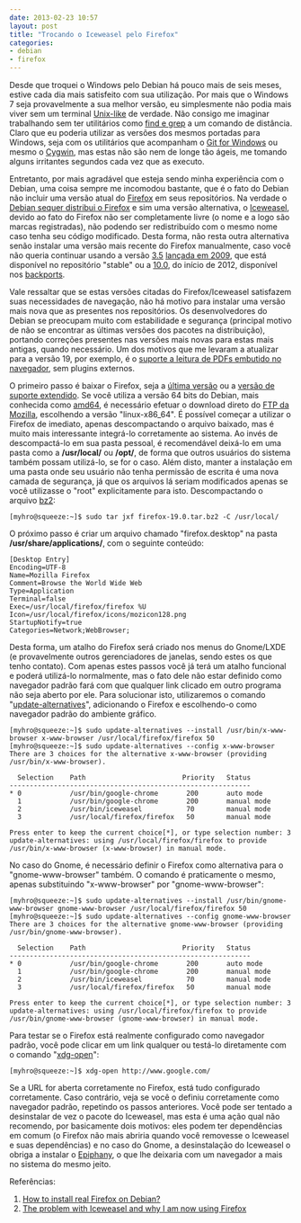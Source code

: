 ```yaml
---
date: 2013-02-23 10:57
layout: post
title: "Trocando o Iceweasel pelo Firefox"
categories: 
- debian
- firefox
---
```


Desde que troquei o Windows pelo Debian há pouco mais de seis meses, estive cada dia mais satisfeito com sua utilização. Por mais que o Windows 7 seja provavelmente a sua melhor versão, eu simplesmente não podia mais viver sem um terminal [Unix-like](https://en.wikipedia.org/wiki/Unix-like) de verdade. Não consigo me imaginar trabalhando sem ter utilitários como [find e grep](http://blog.sanctum.geek.nz/unix-as-ide-files/) a um comando de distância. Claro que eu poderia utilizar as versões dos mesmos portadas para Windows, seja com os utilitários que acompanham o [Git for Windows](http://msysgit.github.com/) ou mesmo o [Cygwin](http://www.cygwin.com/), mas estas não são nem de longe tão ágeis, me tomando alguns irritantes segundos cada vez que as executo.

Entretanto, por mais agradável que esteja sendo minha experiência com o Debian, uma coisa sempre me incomodou bastante, que é o fato do Debian não incluir uma versão atual do [Firefox](https://www.mozilla.org/en-US/firefox/new/) em seus repositórios. Na verdade o [Debian sequer distribui o Firefox](https://en.wikipedia.org/wiki/Mozilla_Corporation_software_rebranded_by_the_Debian_project) e sim uma versão alternativa, o [Iceweasel](http://www.geticeweasel.org/), devido ao fato do Firefox não ser completamente livre (o nome e a logo são marcas registradas), não podendo ser redistribuído com o mesmo nome caso tenha seu código modificado. Desta forma, não resta outra alternativa senão instalar uma versão mais recente do Firefox manualmente, caso você não queria continuar usando a versão [3.5](http://packages.debian.org/squeeze/iceweasel) [lançada em 2009](https://blog.mozilla.org/blog/2009/06/30/firefox-35-available-now/), que está disponível no repositório "stable" ou a [10.0](http://packages.debian.org/squeeze-backports/iceweasel), do início de 2012, disponível nos [backports](http://backports-master.debian.org/).

Vale ressaltar que se estas versões citadas do Firefox/Iceweasel satisfazem suas necessidades de navegação, não há motivo para instalar uma versão mais nova que as presentes nos repositórios. Os desenvolvedores do Debian se preocupam muito com estabilidade e segurança (principal motivo de não se encontrar as últimas versões dos pacotes na distribuição), portando correções presentes nas versões mais novas para estas mais antigas, quando necessário. Um dos motivos que me levaram a atualizar para a versão 19, por exemplo, é o [suporte a leitura de PDFs embutido no navegador](http://www.h-online.com/open/news/item/Firefox-19-brings-PDF-viewer-and-4-critical-security-fixes-1806437.html), sem plugins externos.

O primeiro passo é baixar o Firefox, seja a [última versão](http://www.mozilla.org/en-US/firefox/all/) ou a [versão de suporte extendido](http://www.mozilla.org/en-US/firefox/organizations/all.html). Se você utiliza a versão 64 bits do Debian, mais conhecida como [amd64](http://www.debian.org/ports/amd64/), é necessário efetuar o download direto do [FTP da Mozilla](https://ftp.mozilla.org/pub/mozilla.org/firefox/releases/), escolhendo a versão "linux-x86\_64". É possível começar a utilizar o Firefox de imediato, apenas descompactando o arquivo baixado, mas é muito mais interessante integrá-lo corretamente ao sistema. Ao invés de descompactá-lo em sua pasta pessoal, é recomendável deixá-lo em uma pasta como a **/usr/local/** ou **/opt/**, de forma que outros usuários do sistema também possam utilizá-lo, se for o caso. Além disto, manter a instalação em uma pasta onde seu usuário não tenha permissão de escrita é uma nova camada de segurança, já que os arquivos lá seriam modificados apenas se você utilizasse o "root" explicitamente para isto. Descompactando o arquivo [bz2](https://en.wikipedia.org/wiki/Bzip2):

    [myhro@squeeze:~]$ sudo tar jxf firefox-19.0.tar.bz2 -C /usr/local/

O próximo passo é criar um arquivo chamado "firefox.desktop" na pasta **/usr/share/applications/**, com o seguinte conteúdo:

```
[Desktop Entry]
Encoding=UTF-8
Name=Mozilla Firefox
Comment=Browse the World Wide Web
Type=Application
Terminal=false
Exec=/usr/local/firefox/firefox %U
Icon=/usr/local/firefox/icons/mozicon128.png
StartupNotify=true
Categories=Network;WebBrowser;
```

Desta forma, um atalho do Firefox será criado nos menus do Gnome/LXDE (e provavelmente outros gerenciadores de janelas, sendo estes os que tenho contato). Com apenas estes passos você já terá um atalho funcional e poderá utilizá-lo normalmente, mas o fato dele não estar definido como navegador padrão fará com que qualquer link clicado em outro programa não seja aberto por ele. Para solucionar isto, utilizaremos o comando "[update-alternatives](http://www.debian-administration.org/articles/91)", adicionando o Firefox e escolhendo-o como navegador padrão do ambiente gráfico.

    [myhro@squeeze:~]$ sudo update-alternatives --install /usr/bin/x-www-browser x-www-browser /usr/local/firefox/firefox 50
    [myhro@squeeze:~]$ sudo update-alternatives --config x-www-browser 
    There are 3 choices for the alternative x-www-browser (providing /usr/bin/x-www-browser).

      Selection    Path                        Priority   Status
    ------------------------------------------------------------
    * 0            /usr/bin/google-chrome       200       auto mode
      1            /usr/bin/google-chrome       200       manual mode
      2            /usr/bin/iceweasel           70        manual mode
      3            /usr/local/firefox/firefox   50        manual mode

    Press enter to keep the current choice[*], or type selection number: 3
    update-alternatives: using /usr/local/firefox/firefox to provide /usr/bin/x-www-browser (x-www-browser) in manual mode.

No caso do Gnome, é necessário definir o Firefox como alternativa para o "gnome-www-browser" também. O comando é praticamente o mesmo, apenas substituindo "x-www-browser" por "gnome-www-browser":

    [myhro@squeeze:~]$ sudo update-alternatives --install /usr/bin/gnome-www-browser gnome-www-browser /usr/local/firefox/firefox 50
    [myhro@squeeze:~]$ sudo update-alternatives --config gnome-www-browser
    There are 3 choices for the alternative gnome-www-browser (providing /usr/bin/gnome-www-browser).

      Selection    Path                        Priority   Status
    ------------------------------------------------------------
    * 0            /usr/bin/google-chrome       200       auto mode
      1            /usr/bin/google-chrome       200       manual mode
      2            /usr/bin/iceweasel           70        manual mode
      3            /usr/local/firefox/firefox   50        manual mode

    Press enter to keep the current choice[*], or type selection number: 3
    update-alternatives: using /usr/local/firefox/firefox to provide /usr/bin/gnome-www-browser (gnome-www-browser) in manual mode.

Para testar se o Firefox está realmente configurado como navegador padrão, você pode clicar em um link qualquer ou testá-lo diretamente com o comando "[xdg-open](http://portland.freedesktop.org/xdg-utils-1.0/xdg-open.html)":

    [myhro@squeeze:~]$ xdg-open http://www.google.com/

Se a URL for aberta corretamente no Firefox, está tudo configurado corretamente. Caso contrário, veja se você o definiu corretamente como navegador padrão, repetindo os passos anteriores. Você pode ser tentado a desinstalar de vez o pacote do Iceweasel, mas esta é uma ação qual não recomendo, por basicamente dois motivos: eles podem ter dependências em comum (o Firefox não mais abriria quando você removesse o Iceweasel e suas dependências) e no caso do Gnome, a desinstalação do Iceweasel o obriga a instalar o [Epiphany](http://projects.gnome.org/epiphany/), o que lhe deixaria com um navegador a mais no sistema do mesmo jeito.

Referências:  
1. [How to install real Firefox on Debian?](http://superuser.com/questions/322376/how-to-install-real-firefox-on-debian)  
2. [The problem with Iceweasel and why I am now using Firefox](http://techpatterns.com/forums/about1435.html)
